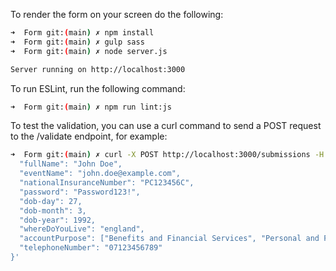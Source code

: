 

To render the form on your screen do the following: 

```bash
➜  Form git:(main) ✗ npm install
➜  Form git:(main) ✗ gulp sass
➜  Form git:(main) ✗ node server.js

Server running on http://localhost:3000

```

To run ESLint, run the following command:


```bash
➜  Form git:(main) ✗ npm run lint:js    
```

To test the validation, you can use a curl command to send a POST request to the /validate endpoint, for example:

```bash
➜  Form git:(main) ✗ curl -X POST http://localhost:3000/submissions -H "Content-Type: application/json" -d '{
  "fullName": "John Doe",
  "eventName": "john.doe@example.com",
  "nationalInsuranceNumber": "PC123456C",
  "password": "Password123!",
  "dob-day": 27,
  "dob-month": 3,
  "dob-year": 1992,
  "whereDoYouLive": "england",
  "accountPurpose": ["Benefits and Financial Services", "Personal and Family Services"],
  "telephoneNumber": "07123456789"
}'

```